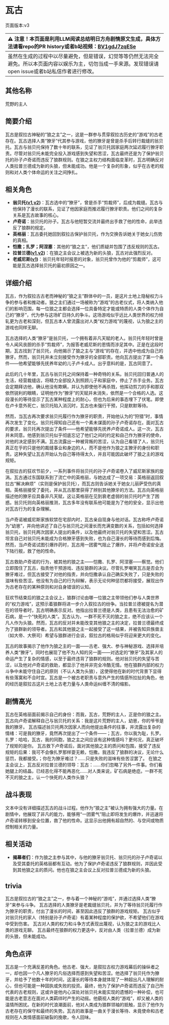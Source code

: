 # 瓦古
页面版本:v3
 

| :warning: 注意！本页面是利用LLM阅读总结明日方舟剧情原文生成，具体方法请看repo的PR history或者b站视频：[BV1gdJ7zqESe](https://www.bilibili.com/video/BV1gdJ7zqESe/)         |
|:----------------------------|
| 虽然在生成的过程中以尽量避免，但是错误，幻觉等等仍然无法完全避免。所以本页面内容以娱乐为主，切勿当成一手来源。发现错误请open issue或者b站私信作者进行修改。|



## 其他名称
荒野的主人
## 简要介绍
瓦古是叙拉古神秘的“狼之主”之一，这是一群参与贯穿叙拉古历史的“游戏”的古老存在。瓦古选择人类“獠牙”代其参与游戏，他的獠牙是曾是杀手后转行裁缝的翁贝托。瓦古与翁贝托保持了数十年的联系，见证了翁贝托因家庭两次延迟履行獠牙职责。尽管对翁贝托未能完全投入游戏感到失望和苦涩，瓦古最终还是为了保护翁贝托的孙子卢奇诺而违反了狼群规则。在狼之主权力结构面临变革时，瓦古明确反对人类拉普兰德成为新的头狼，但未能成功。他是一个复杂的形象，似乎在古老的规则和对人类个体命运的关注之间挣扎。
## 相关角色
-   **翁贝托([v1](../chars/extended_char_weng_bei_tuo.md),[v2](extended_char_weng_bei_tuo.md))**：瓦古选中的“獠牙”，曾是杀手“剪裁师”，后成为裁缝。瓦古与他保持了漫长的联系，见证了他因家庭而推迟履行獠牙职责。他们之间的复杂关系是瓦古故事的核心。
-   **卢奇诺**：翁贝托的孙子。瓦古与他短暂交流并最终出手救了他的性命，此举违反了狼群的规定。
-   **英格丽**：瓦古委托她回到叙拉古保护翁贝托，作为交换告诉她关于她女儿伤势的真相。
-   **恺撒；扎罗；阿涅塞**：其他的“狼之主”，他们质疑并包围了违反规则的瓦古。
-   **拉普兰德([v1](../chars/char_140_whitew.md),[v2](char_140_whitew.md))**：在狼之主会议上被选为新的头狼，瓦古对此强烈反对。
-   **老威尼斯([v1](../chars/extended_char_lao_wei_ni_si.md))**：翁贝托年轻时报恩的对象，翁贝托曾作为他的“剪裁师”，这可能是瓦古选择翁贝托的最初原因之一。
## 详细介绍
瓦古，作为叙拉古古老而神秘的“狼之主”群体中的一员，是这片土地上隐秘权力斗争的参与者和推动者。狼之主们通过一场被称为“游戏”的古老仪式，将人类纳入他们的影响范围，每一位狼之主都会选择一位具备特定才能或特质的人类个体作为自己的“獠牙”，代为参与这场旷日持久的争斗。这场游戏似乎远比人类世界的权力倾轧更为古老和深刻，但瓦古本人曾流露出对人类“权力游戏”的蔑视，认为狼之主的游戏也同样无聊。

瓦古选择的人类“獠牙”是翁贝托，一个拥有着非凡天赋的老人。翁贝托年轻时曾是令人闻风丧胆的杀手“剪裁师”，为报答老威尼斯的恩情而涉足其中。正是在这段时期，瓦古找到了翁贝托，向他揭示了狼之主与“游戏”的存在，并选中他成为自己的獠牙。然而，翁贝托并未立刻接受作为獠牙的全部职责。他向瓦古提出了第一个条件——他希望能够先抚养年幼的儿子卢卡成人。出乎意料的是，瓦古同意了。

此后的几十年里，瓦古与翁贝托之间保持着一种奇特的关系。翁贝托回归普通人的生活，经营裁缝店，将精力全部投入到照顾儿子和家庭中，停止了杀手业务。瓦古会定期拜访他，确认他没有欺瞒，并认为即使他不再杀戮，他挥动剪刀的手和那双依然锐利的眼睛，证明他作为“獠牙”的天赋并未消失，依然是一个合格的人选。这段漫长的等待显示了瓦古某种程度上的耐心，但也为后来的事态埋下了伏笔。即使在卢卡意外死亡，翁贝托陷入消沉时，瓦古也未强行干预，只是默默等待。

然而，当瓦古再次要求翁贝托履行作为獠牙的职责，开始他认为的“狩猎”时，事情再次发生了变化。翁贝托得知自己还有一个素未谋面的孙子卢奇诺存在。面对瓦古的要求，翁贝托再次提出了条件——他希望能够先抚养卢奇诺成人。这一次，瓦古并未同意。他感到翁贝托似乎彻底忘记了他们之间的约定和自己作为獠牙的使命，对他的决定感到不满。瓦古流露出一种被背叛的苦涩，认为自己看错了人，翁贝托真正在乎的只是他的裁缝事业和身边的人，而不是他作为狼之主獠牙的身份和职责。这种失望让瓦古开始认为自己等待得太久，并且可能因此破坏了狼之主的游戏规矩。

在叙拉古的狂欢节前夕，一系列事件将翁贝托的孙子卢奇诺卷入了威尼斯家族的旋涡。瓦古通过东国联系到了流亡中的英格丽，与她达成了一项交易：英格丽返回叙拉古“解决麻烦”（实则是保护翁贝托），而瓦古则告诉她关于她女儿丽萨受伤的真相。英格丽接受了委托，并从瓦古那里获得了辨别其他獠牙的方法。瓦古向英格丽描述他的獠牙应具备非凡天赋，这让英格丽在见到衰老虚弱的翁贝托时产生了困惑。翁贝托则向英格丽推测，瓦古多年没有联系他可能是为了他的安全，显示出他对瓦古行为的复杂理解。

当卢奇诺被威尼斯家族软禁在宅邸内时，瓦古亲自现身与他对话。瓦古称呼卢奇诺为“幼崽”，并向他讲述了自己与翁贝托之间漫长而充满变数的关系，包括如何选择翁贝托，翁贝托两次因家人提出的条件，以及他最终对翁贝托的失望和苦涩。瓦古坦言自己对翁贝托未能成为合格獠牙感到失败，也为自己漫长的等待而感到后悔。然而，当卢奇诺试图引爆炸药时，瓦古用一团雾气阻止了爆炸，并将卢奇诺安全送下陆行舰，救了他的性命。

瓦古救助卢奇诺的行为，被其他的狼之主——恺撒、扎罗、阿涅塞——察觉。他们立即围住了瓦古，指责他干预游戏、违反狼群的决议。尽管扎罗嘲笑瓦古是否会为獠牙难过，但瓦古接受了对他的指责，并向恺撒承认自己确实失败了，只是失败的滋味有些苦涩。他没有为自己的行为辩解，表示无论何种惩罚都将接受，展现出作为古老存在的某种原则和对自身错误的认知。

狂欢节结束后的狼之主会议上，狼群讨论由哪一位狼之主带领他们参与人类世界的“权力游戏”，这预示着狼群将进一步介入叙拉古的纷争。当拉普兰德被提名为潜在的领导者时，瓦古明确表示反对。他指出拉普兰德是人类，且患有无法治愈的矿石病，是一个“快死的人类”。瓦古认为，一群不死不灭的狼之主，绝不应该认一个凡人作为头狼。然而，瓦古的反对并未能改变其他狼之主的决定，拉普兰德最终成为了狼群新的领导者。瓦古和其他狼之主一起接受了这一结果，并被告知异族兽主（如大帝、大祭司）希望与狼群进行会谈，叙拉古的格局似乎将迎来更大的变化。

瓦古的故事揭示了他作为狼之主的一面——古老、强大、参与神秘游戏、选择并培养人类“獠牙”。同时也展现了他不为人知的另一面——对选定的“獠牙”及其家人的命运产生了复杂的情感，以至于最终违背了狼群的规则。他对翁贝托的失望与苦涩，以及他对卢奇诺的救助，都显示了他并非完全冷酷无情。他在狼群内部的权力斗争中未能守住自己的原则（不认人类为头狼），这使得他在新的时代背景下显得有些落寞和不合时宜。瓦古是一个被古老职责与意外产生的情感所拉扯的角色，他的经历是叙拉古这片土地上古老力量与人类命运纠缠不清的缩影。
## 剧情高光
瓦古在英格丽面前揭示自己的身份：而我，瓦古，荒野的主人，正是你的狼之主。
瓦古向卢奇诺解释自己与翁贝托的关系：我是这片荒野的主人，幼崽，你的爷爷是我的獠牙。
瓦古描述翁贝托两次因家人而向他提出条件的往事，并流露出复杂的情绪：可是我的獠牙，竟然再次提出了一个条件——；瓦古，你以我为耻，扎罗。扎罗：哈哈，瓦古，我的同胞，狼之主之间应该有这种情感吗？更何况，真正破坏了规矩的是你。
瓦古救下卢奇诺后，面对其他狼之主的质问和包围，接受了违反规矩的后果：我可不会像扎罗那样耍无赖，恺撒。我违反了狼群的决议，无论什么惩罚，我都接受。；你在为獠牙难过？......只是失败的滋味有些苦涩罢了。
在狼之主会议上，瓦古反对拉普兰德的领导：瓦古：......你们忽略了另外一件事。你们看她腿上的结晶，已经恶化得不能再恶化......对人类来说，矿石病是绝症。一群不死不灭的狼之主，认一个快死的人类作头狼？
## 战斗表现
文本中没有详细描述瓦古的战斗过程。他作为“狼之主”被认为拥有强大的力量。在剧情中，他展现了非凡的能力，能够用“一团雾气”阻止即将发生的爆炸，并迅速将卢奇诺转移到安全位置，救了他的性命。这显示出他拥有超自然的、与空间或物质控制相关的力量。
## 相关活动
-   **揭幕者们**：作为狼之主参与其中，与他的獠牙翁贝托、翁贝托的孙子卢奇诺以及受其委托的英格丽都有互动。他为了保护卢奇诺违反了狼群规则，并因此受到其他狼之主的质问。他也在狼之主会议上反对拉普兰德成为新的头狼。
## trivia
瓦古是叙拉古的“狼之主”之一，参与着一个神秘的“游戏”，并通过选择人类“獠牙”来参与斗争。
瓦古选择的人类獠牙是老裁缝翁贝托，并为了等待翁贝托履行作为獠牙的职责，付出了漫长的时间，甚至因此违反了狼群的游戏规矩。
瓦古似乎对翁贝托的家人（特别是孙子卢奇诺）有着某种程度的保护欲，不希望他们在游戏中受到伤害。
瓦古对人类的权力和斗争方式表现出蔑视，认为狼之主的游戏比人类的游戏无聊。
瓦古最终在狼群的权力更迭中，反对由人类（拉普兰德）成为新的头狼，但未能成功。
## 角色点评
瓦古是一个充满反差的角色。他古老、强大，是叙拉古权力游戏幕后的操纵者之一，却也因一个凡人獠牙的凡俗选择而感到失望和苦涩。他选择了翁贝托作为獠牙，并给予了他数十年的时间，这漫长的等待本身就体现了一种超出凡人理解的耐心，但也可能是一种固执或失败的投资。最终，他为了保护卢奇诺而违反了自己所代表的古老规则，这或许是他内心深处对翁贝托未能实现的遗憾的一种补偿，也可能是古老意志在面对人类羁绊时产生的动摇。他藐视人类的“游戏”，却又被人类的温情所困扰。在新的时代浪潮面前，他对人类成为狼群领袖的抵触，显示了他作为古老存在的保守和最终的失势。瓦古的故事是一曲关于漫长等待、未竟使命和古老规则在人类情感面前破裂的挽歌，令人回味。